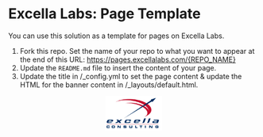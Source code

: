 # Excella Labs: Page Template

You can use this solution as a template for pages on Excella Labs. 

1. Fork this repo. Set the name of your repo to what you want to appear at the end of this URL: https://pages.excellalabs.com/{REPO_NAME}
1. Update the `README.md` file to insert the content of your page.
1. Update the title in /_config.yml to set the page content & update the HTML for the banner content in /_layouts/default.html.

<p style="text-align:center"><a href="https://excella.com"><img style="width:115px" src="images/Excella_Logo_Color.png" alt="Excella" /></a></p>